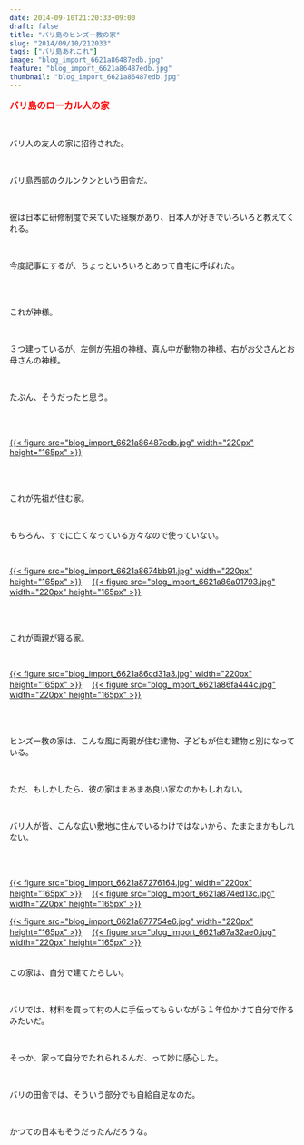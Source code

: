 ```yaml
---
date: 2014-09-10T21:20:33+09:00
draft: false
title: "バリ島のヒンズー教の家"
slug: "2014/09/10/212033"
tags: ["バリ島あれこれ"]
image: "blog_import_6621a86487edb.jpg"
feature: "blog_import_6621a86487edb.jpg"
thumbnail: "blog_import_6621a86487edb.jpg"
---
```

<p><font color="#ff0000" size="3"><strong>バリ島のローカル人の家</strong></font></p><br/><p>バリ人の友人の家に招待された。</p><br/><p>バリ島西部のクルンクンという田舎だ。</p><br/><p>彼は日本に研修制度で来ていた経験があり、日本人が好きでいろいろと教えてくれる。</p><br/><p>今度記事にするが、ちょっといろいろとあって自宅に呼ばれた。</p><br/><br/><p>これが神様。</p><br/><p>３つ建っているが、左側が先祖の神様、真ん中が動物の神様、右がお父さんとお母さんの神様。</p><br/><p>たぶん、そうだったと思う。</p><br/><p><br/><a href="blog_import_6621a865c8de3.jpg">{{< figure src="blog_import_6621a86487edb.jpg" width="220px" height="165px" >}}</a> <br/></p><br/><br/><p>これが先祖が住む家。</p><br/><p>もちろん、すでに亡くなっている方々なので使っていない。</p><br/><p><a href="blog_import_6621a868a54e5.jpg">{{< figure src="blog_import_6621a8674bb91.jpg" width="220px" height="165px" >}}</a> 　<a href="blog_import_6621a86b3f8e0.jpg">{{< figure src="blog_import_6621a86a01793.jpg" width="220px" height="165px" >}}</a> <br/><br/></p><br/><p>これが両親が寝る家。</p><br/><p><a href="blog_import_6621a86e3241e.jpg">{{< figure src="blog_import_6621a86cd31a3.jpg" width="220px" height="165px" >}}</a> 　<a href="blog_import_6621a870e0981.jpg">{{< figure src="blog_import_6621a86fa444c.jpg" width="220px" height="165px" >}}</a> <br/><br/></p><br/><p>ヒンズー教の家は、こんな風に両親が住む建物、子どもが住む建物と別になっている。</p><br/><p>ただ、もしかしたら、彼の家はまあまあ良い家なのかもしれない。</p><br/><p>バリ人が皆、こんな広い敷地に住んでいるわけではないから、たまたまかもしれない。</p><br/><br/><p><a href="blog_import_6621a873ad1a7.jpg">{{< figure src="blog_import_6621a87276164.jpg" width="220px" height="165px" >}}</a> 　<a href="blog_import_6621a8762f1fe.jpg">{{< figure src="blog_import_6621a874ed13c.jpg" width="220px" height="165px" >}}</a> <br/></p><p><a href="blog_import_6621a878b300e.jpg">{{< figure src="blog_import_6621a877754e6.jpg" width="220px" height="165px" >}}</a> 　<a href="blog_import_6621a87b70469.jpg">{{< figure src="blog_import_6621a87a32ae0.jpg" width="220px" height="165px" >}}</a> <br/><br/><br/>この家は、自分で建てたらしい。</p><br/><p>バリでは、材料を買って村の人に手伝ってもらいながら１年位かけて自分で作るみたいだ。</p><br/><p>そっか、家って自分でたれられるんだ、って妙に感心した。</p><br/><p>バリの田舎では、そういう部分でも自給自足なのだ。</p><br/><p>かつての日本もそうだったんだろうな。</p><br/><br/><br/><br/><br/><p><br/><br/></p><br/><br/>

